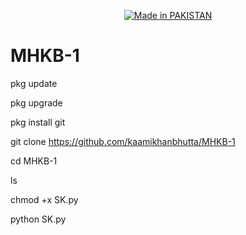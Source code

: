 
<p align="center">
<a href="https://KAAMI-KHAN.github.io/"><img title="Made in PAKISTAN" src="https://img.shields.io/badge/MADE%20IN-PAKISTAN-SCRIPT?colorA=%23ff8100&colorB=%23017e40&colorC=%23ff0000&style=for-the-badge"></a>

  
  # MHKB-1


pkg update 

pkg upgrade

pkg install git 

git clone https://github.com/kaamikhanbhutta/MHKB-1

cd MHKB-1

ls

chmod +x SK.py

python SK.py
